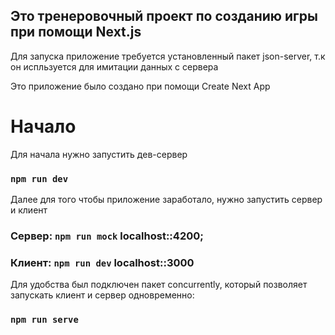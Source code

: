 ## Это тренеровочный проект по созданию игры при помощи Next.js
Для запуска приложение требуется установленный пакет json-server, т.к он испльзуется для имитации данных с сервера

Это приложение было создано при помощи Create Next App

# Начало
Для начала нужно запустить дев-сервер

### `npm run dev`

Далее для того чтобы приложение заработало, нужно запустить сервер и клиент

### Сервер: `npm run mock` localhost::4200;

### Клиент: `npm run dev` localhost::3000

Для удобства был подключен пакет concurrently, который позволяет запускать клиент и сервер одновременно:

### `npm run serve`

